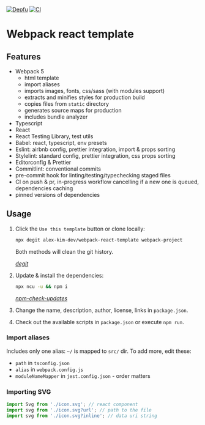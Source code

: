 [![Depfu](https://badges.depfu.com/badges/ceccee0a1b5a9569db79f167dcff365e/overview.svg)](https://depfu.com/github/alex-kim-dev/webpack-react-template?project_id=22178)
[![CI](https://github.com/alex-kim-dev/webpack-react-template/actions/workflows/ci.yml/badge.svg)](https://github.com/alex-kim-dev/webpack-react-template/actions/workflows/ci.yml)

# Webpack react template

## Features

- Webpack 5
  - html template
  - import aliases
  - imports images, fonts, css/sass (with modules support)
  - extracts and minifies styles for production build
  - copies files from `static` directory
  - generates source maps for production
  - includes bundle analyzer
- Typescript
- React
- React Testing Library, test utils
- Babel: react, typescript, env presets
- Eslint: airbnb config, prettier integration, import & props sorting
- Stylelint: standard config, prettier integration, css props sorting
- Editorconfig & Prettier
- Commitlint: conventional commits
- pre-commit hook for linting/testing/typechecking staged files
- CI on push & pr, in-progress workflow cancelling if a new one is queued, dependencies caching
- pinned versions of dependencies

## Usage

1. Click the `Use this template` button or clone locally:

   ```sh
   npx degit alex-kim-dev/webpack-react-template webpack-project
   ```

   Both methods will clean the git history.

   _[degit](https://github.com/Rich-Harris/degit)_

2. Update & install the dependencies:

   ```sh
   npx ncu -u && npm i
   ```

   _[npm-check-updates](https://github.com/raineorshine/npm-check-updates)_

3. Change the name, description, author, license, links in `package.json`.
4. Check out the available scripts in `package.json` or execute `npm run`.

### Import aliases

Includes only one alias: `~/` is mapped to `src/` dir. To add more, edit these:

- `path` in `tsconfig.json`
- `alias` in `webpack.config.js`
- `moduleNameMapper` in `jest.config.json` - order matters

### Importing SVG

```js
import Svg from './icon.svg'; // react component
import svg from './icon.svg?url'; // path to the file
import svg from './icon.svg?inline'; // data uri string
```
